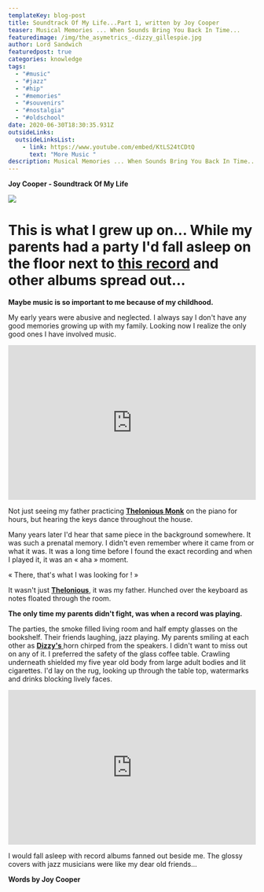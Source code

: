 ```yaml
---
templateKey: blog-post
title: Soundtrack Of My Life...Part 1, written by Joy Cooper
teaser: Musical Memories ... When Sounds Bring You Back In Time...
featuredimage: /img/the_asymetrics_-dizzy_gillespie.jpg
author: Lord Sandwich
featuredpost: true
categories: knowledge
tags:
  - "#music"
  - "#jazz"
  - "#hip"
  - "#memories"
  - "#souvenirs"
  - "#nostalgia"
  - "#oldschool"
date: 2020-06-30T18:30:35.931Z
outsideLinks:
  outsideLinksList:
    - link: https://www.youtube.com/embed/KtLS24tCDtQ
      text: "More Music "
description: Musical Memories ... When Sounds Bring You Back In Time...
---
```

**Joy Cooper - Soundtrack Of My Life**

![](/img/the_asymetrics_-dizzy_gillespie.jpg)

# This is what I grew up on... While my parents had a party I'd fall asleep on the floor next to [this record](https://www.youtube.com/watch?v=lOWrsXDuwDE) and other albums spread out...

**Maybe music is so important to me because of my childhood.** 

My early years were abusive and neglected. I always say I don't have any good memories growing up with my family. Looking now I realize the only good ones I have involved music.

<iframe width="100%" height="315" src="https://www.youtube.com/embed/J4NeSnsY39Q" frameborder="0" allow="accelerometer; autoplay; encrypted-media; gyroscope; picture-in-picture" allowfullscreen referrerpolicy="origin"></iframe>

Not just seeing my father practicing **[Thelonious Monk](<https://en.wikipedia.org/wiki/Thelonious_Monk)>)** on the piano for hours, but hearing the keys dance throughout the house.

Many years later I'd hear that same piece in the background somewhere. It was such a prenatal memory. I didn't even remember where it came from or what it was. It was a long time before I found the exact recording and when I played it, it was an « aha » moment.

« There, that's what I was looking for ! »

It wasn't just **[Thelonious](https://www.youtube.com/watch?v=XjJYeCYO-hA)**, it was my father. Hunched over the keyboard as notes floated through the room.

**The only time my parents didn't fight, was when a record was playing.**

The parties, the smoke filled living room and half empty glasses on the bookshelf. Their friends laughing, jazz playing. My parents smiling at each other as [**Dizzy's** ](<https://en.wikipedia.org/wiki/Dizzy_Gillespie)>) horn chirped from the speakers. I didn't want to miss out on any of it. I preferred the safety of the glass coffee table. Crawling underneath shielded my five year old body from large adult bodies and lit cigarettes. I'd lay on the rug, looking up through the table top, watermarks and drinks blocking lively faces.

<iframe width="100%" height="315" src="https://www.youtube.com/embed/gg1Wl-NmzWg" frameborder="0" allow="accelerometer; autoplay; encrypted-media; gyroscope; picture-in-picture" allowfullscreen referrerpolicy="origin"></iframe>

I would fall asleep with record albums fanned out beside me. The glossy covers with jazz musicians were like my dear old friends...

**Words by Joy Cooper**